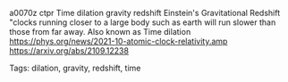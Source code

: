 a0070z ctpr 
Time dilation gravity redshift
Einstein's Gravitational Redshift "clocks running closer to a large body such as earth will run slower than those from far away. Also known as Time dilation
 https://phys.org/news/2021-10-atomic-clock-relativity.amp
https://arxiv.org/abs/2109.12238

Tags:
  dilation, gravity, redshift, time
